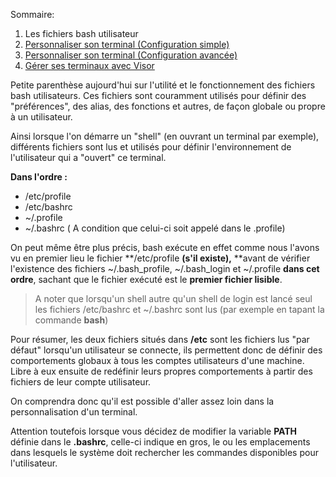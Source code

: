 Sommaire:

1.  Les fichiers bash utilisateur
2.  [Personnaliser son terminal (Configuration simple)](http://www.elao.com/blog/mac-os/personnaliser-son-terminal-sous-mac-osx.html)
3.  [Personnaliser son terminal (Configuration avancée)](http://www.elao.com/blog/personnaliser-son-terminal-sous-mac-osx-configuration-avancee.html)
4.  [Gérer ses terminaux avec Visor](http://www.elao.com/blog/mac-os/terminal/gerer-ses-terminaux-avec-visor.html)

Petite parenthèse aujourd'hui sur l'utilité et le fonctionnement des fichiers bash utilisateurs.
Ces fichiers sont couramment utilisés pour définir des "préférences", des alias, des fonctions et autres, de façon globale ou propre à un utilisateur.

Ainsi lorsque l'on démarre un "shell" (en ouvrant un terminal par exemple), différents fichiers sont lus et utilisés pour définir l'environnement de l'utilisateur qui a "ouvert" ce terminal.

**Dans l'ordre :**

*   /etc/profile
*   /etc/bashrc
*   ~/.profile
*   ~/.bashrc ( A condition que celui-ci soit appelé dans le .profile)

On peut même être plus précis, bash exécute en effet comme nous l'avons vu en premier lieu le fichier **/etc/profile **(s'il existe),** **avant de vérifier l'existence des fichiers ~/.bash\_profile, ~/.bash\_login et ~/.profile **dans cet ordre**, sachant que le fichier exécuté est le **premier fichier lisible**.

>  A noter que lorsqu'un shell autre qu'un shell de login est lancé seul les fichiers /etc/bashrc et ~/.bashrc sont lus (par exemple en tapant la commande **bash**)

Pour résumer, les deux fichiers situés dans **/etc** sont les fichiers lus "par défaut" lorsqu'un utilisateur se connecte, ils permettent donc de définir des comportements globaux à tous les comptes utilisateurs d'une machine. Libre à eux ensuite de redéfinir leurs propres comportements à partir des fichiers de leur compte utilisateur.

On comprendra donc qu'il est possible d'aller assez loin dans la personnalisation d'un terminal.

Attention toutefois lorsque vous décidez de modifier la variable **PATH** définie dans le **.bashrc**, celle-ci indique en gros, le ou les emplacements dans lesquels le système doit rechercher les commandes disponibles pour l'utilisateur.